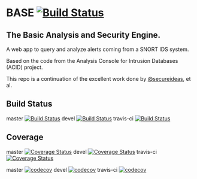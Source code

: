 <!--README.md file for Github Repo-->
# BASE [![Build Status](https://travis-ci.com/NathanGibbs3/BASE.svg?branch=master)](https://travis-ci.com/NathanGibbs3/BASE)

## The Basic Analysis and Security Engine.
A web app to query and analyze alerts coming from a SNORT IDS system.

Based on the code from the Analysis Console for Intrusion Databases (ACID) 
project.

This repo is a continuation of the excellent work done by 
[@secureideas](https://github.com/secureideas), et al.

## Build Status
master [![Build Status](https://travis-ci.com/NathanGibbs3/BASE.svg?branch=master)](https://travis-ci.com/NathanGibbs3/BASE)
devel [![Build Status](https://travis-ci.com/NathanGibbs3/BASE.svg?branch=devel)](https://travis-ci.com/NathanGibbs3/BASE)
travis-ci [![Build Status](https://travis-ci.com/NathanGibbs3/BASE.svg?branch=travis-ci)](https://travis-ci.com/NathanGibbs3/BASE)
## Coverage
master [![Coverage Status](https://coveralls.io/repos/github/NathanGibbs3/BASE/badge.svg?branch=master)](https://coveralls.io/github/NathanGibbs3/BASE?branch=master)
devel [![Coverage Status](https://coveralls.io/repos/github/NathanGibbs3/BASE/badge.svg?branch=devel)](https://coveralls.io/github/NathanGibbs3/BASE?branch=devel)
travis-ci [![Coverage Status](https://coveralls.io/repos/github/NathanGibbs3/BASE/badge.svg?branch=travis-ci)](https://coveralls.io/github/NathanGibbs3/BASE?branch=travis-ci)

master [![codecov](https://codecov.io/gh/NathanGibbs3/BASE/branch/master/graph/badge.svg)](https://codecov.io/gh/NathanGibbs3/BASE)
devel [![codecov](https://codecov.io/gh/NathanGibbs3/BASE/branch/devel/graph/badge.svg)](https://codecov.io/gh/NathanGibbs3/BASE)
travis-ci [![codecov](https://codecov.io/gh/NathanGibbs3/BASE/branch/travis-ci/graph/badge.svg)](https://codecov.io/gh/NathanGibbs3/BASE)
